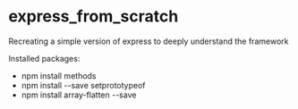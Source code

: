 # express_from_scratch
Recreating a simple version of express to deeply understand the framework


Installed packages:
- npm install methods
- npm install --save setprototypeof
- npm install array-flatten --save